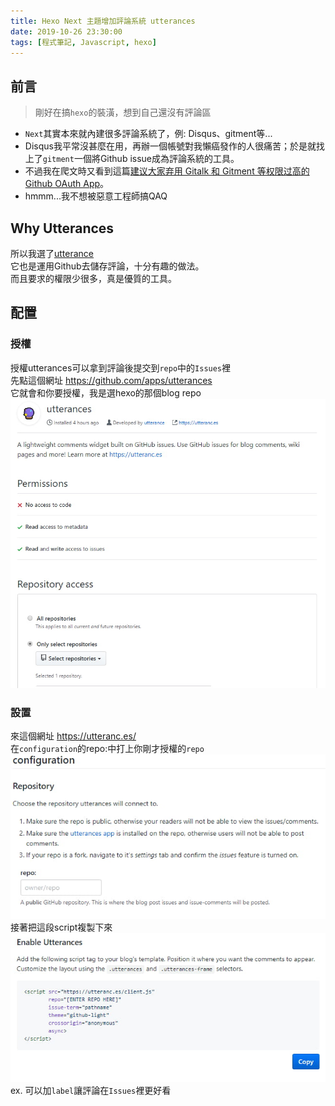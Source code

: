 ```yaml
---
title: Hexo Next 主題增加評論系統 utterances
date: 2019-10-26 23:30:00
tags: [程式筆記, Javascript, hexo]
---
```

## 前言
> 剛好在搞`hexo`的裝潢，想到自己還沒有評論區
- `Next`其實本來就內建很多評論系統了，例: Disqus、gitment等...
- Disqus我平常沒甚麼在用，再辦一個帳號對我懶癌發作的人很痛苦；於是就找上了`gitment`一個將Github issue成為評論系統的工具。
- 不過我在爬文時又看到這篇[建议大家弃用 Gitalk 和 Gitment 等权限过高的 Github OAuth App](https://www.v2ex.com/t/535608)。
- hmmm...我不想被惡意工程師搞QAQ

## Why Utterances
所以我選了[utterance](https://utteranc.es/)<br>
它也是運用Github去儲存評論，十分有趣的做法。<br>
而且要求的權限少很多，真是優質的工具。

## 配置

### 授權
授權utterances可以拿到評論後提交到`repo`中的`Issues`裡<br>
先點這個網址 https://github.com/apps/utterances<br>
它就會和你要授權，我是選hexo的那個blog repo
![](https://raw.githubusercontent.com/kidneyweakx/img-host/image/image/utter-01.jpg)

### 設置
來這個網址 https://utteranc.es/ <br>
在`configuration`的repo:中打上你剛才授權的`repo`
![](https://raw.githubusercontent.com/kidneyweakx/img-host/image/image/utter-02.jpg)
接著把這段script複製下來
![](https://raw.githubusercontent.com/kidneyweakx/img-host/image/image/utter-03.jpg)
ex. 可以加`label`讓評論在`Issues`裡更好看
